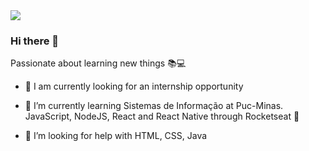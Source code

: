 <img width="auto" src="https://github.com/tgmarinho/tgmarinho/blob/master/banner.png">

### Hi there 👋

Passionate about learning new things :books::computer:

<!--
**el-indioBR/el-indioBR** is a ✨ _special_ ✨ repository because its `README.md` (this file) appears on your GitHub profile.

Here are some ideas to get you started:


- 👯 I’m looking to collaborate on ... 
- 💬 Ask me about ...
 - 📫 How to reach me: ...
- 😄 Pronouns: ...
- ⚡ Fun fact: ...
-->

- 🔭 I am currently looking for an internship opportunity

- 🌱 I’m currently learning Sistemas de Informação at Puc-Minas. JavaScript, NodeJS, React and React Native through Rocketseat :rocket:

- 🤔 I’m looking for help with HTML, CSS, Java
